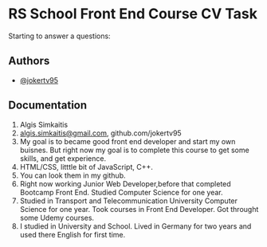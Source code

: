 
# RS School Front End Course CV Task

Starting to answer a questions:


## Authors

- [@jokertv95](https://github.com/jokertv95)


## Documentation

1. Algis Simkaitis
2. algis.simkaitis@gmail.com, github.com/jokertv95
3. My goal is to became good front end developer and start my own buisnes. But right now my goal is to complete this course to get some skills, and get experience.
4. HTML/CSS, litttle bit of JavaScript, C++.
5. You can look them in my github.
6. Right now working Junior Web Developer,before that completed Bootcamp Front End. Studied Computer Science for one year.
7. Studied in Transport and Telecommunication University Computer Science for one year. Took courses in Front End Developer. Got throught some Udemy courses.
8. I studied in University and School. Lived in Germany for two years and used there English for first time.
